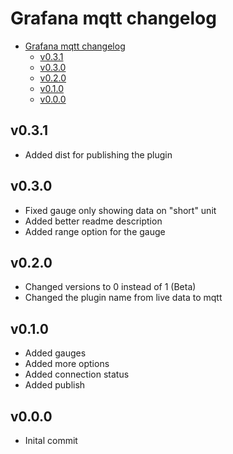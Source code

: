 # Grafana mqtt changelog

- [Grafana mqtt changelog](#grafana-mqtt-changelog)
  - [v0.3.1](#v031)
  - [v0.3.0](#v030)
  - [v0.2.0](#v020)
  - [v0.1.0](#v010)
  - [v0.0.0](#v000)

## v0.3.1

- Added dist for publishing the plugin

## v0.3.0

- Fixed gauge only showing data on "short" unit
- Added better readme description
- Added range option for the gauge

## v0.2.0

- Changed versions to 0 instead of 1 (Beta)
- Changed the plugin name from live data to mqtt

## v0.1.0

- Added gauges
- Added more options
- Added connection status
- Added publish

## v0.0.0

- Inital commit
